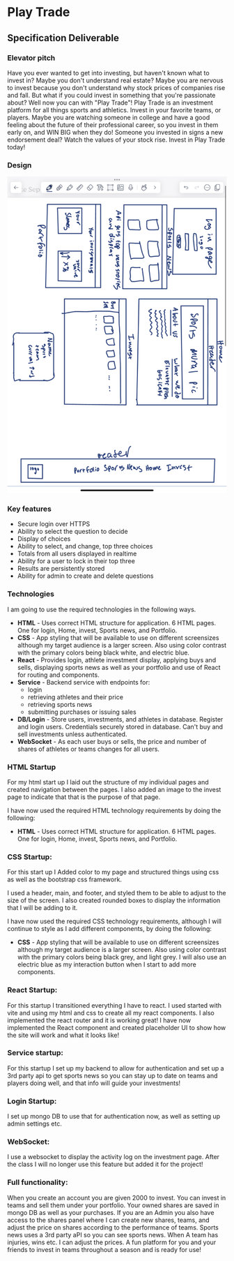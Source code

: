 # Play Trade

## Specification Deliverable

### Elevator pitch

Have you ever wanted to get into investing, but haven't known what to invest in? Maybe you don't understand real estate? Maybe you are nervous to invest because you don't understand why stock prices of companies rise and fall. But what if you could invest in something that you're passionate about? Well now you can with "Play Trade"! Play Trade is an investment platform for all things sports and athletics. Invest in your favorite teams, or players. Maybe you are watching someone in college and have a good feeling about the future of their professional career, so you invest in them early on, and WIN BIG when they do! Someone you invested in signs a new endorsement deal? Watch the values of your stock rise. Invest in Play Trade today!

### Design

![Mock](Design.png)

### Key features

- Secure login over HTTPS
- Ability to select the question to decide
- Display of choices
- Ability to select, and change, top three choices
- Totals from all users displayed in realtime
- Ability for a user to lock in their top three
- Results are persistently stored
- Ability for admin to create and delete questions

### Technologies

I am going to use the required technologies in the following ways.

- **HTML** - Uses correct HTML structure for application. 6 HTML pages. One for login, Home, invest, Sports news, and Portfolio.
- **CSS** - App styling that will be available to use on different screensizes although my target audience is a larger screen. Also using color contrast with the primary colors being black white, and electric blue.
- **React** - Provides login, athlete investment display, applying buys and sells, displaying sports news as well as your portfolio and use of React for routing and components.
- **Service** - Backend service with endpoints for:
  - login
  - retrieving athletes and their price
  - retrieving sports news
  - submitting purchases or issuing sales
- **DB/Login** - Store users, investments, and athletes in database. Register and login users. Credentials securely stored in database. Can't buy and sell investments unless authenticated.
- **WebSocket** - As each user buys or sells, the price and number of shares of athletes or teams changes for all users.

### HTML Startup

For my html start up I laid out the structure of my individual pages and created navigation between the pages. I also added an image to the invest page to indicate that that is the purpose of that page.

I have now used the required HTML technology requirements by doing the following:
- **HTML** - Uses correct HTML structure for application. 6 HTML pages. One for login, Home, invest, Sports news, and Portfolio.

### CSS Startup:

For this start up I Added color to my page and structured things using css as well as the bootstrap css framework.

I used a header, main, and footer, and styled them to be able to adjust to the size of the screen. I also created rounded boxes to display the information that I will be adding to it.

I have now used the required CSS technology requirements, although I will continue to style as I add different components, by doing the following:
- **CSS** - App styling that will be available to use on different screensizes although my target audience is a larger screen. Also using color contrast with the primary colors being black grey, and light grey. I will also use an electric blue as my interaction button when I start to add more components.


### React Startup:

For this startup I transitioned everything I have to react. I used started with vite and using my html and css to create all my react components. I also implemented the react router and it is working great! I have now implemented the React component and created placeholder UI to show how the site will work and what it looks like!

### Service startup:

For this startup I set up my backend to allow for authentication and set up a 3rd party api to get sports news so you can stay up to date on teams and players doing well, and that info will guide your investments!

### Login Startup:

I set up mongo DB to use that for authentication now, as well as setting up admin settings etc.

### WebSocket:

I use a websocket to display the activity log on the investment page. After the class I will no longer use this feature but added it for the project! 

### Full functionality:

When you create an account you are given 2000 to invest. You can invest in teams and sell them under your portfolio. Your owned shares are saved in mongo DB as well as your purchases. If you are an Admin you also have access to the shares panel where I can create new shares, teams, and adjust the price on shares according to the performance of teams. Sports news uses a 3rd party aPI so you can see sports news. When A team has injuries, wins etc. I can adjust the prices. A fun platform for you and your friends to invest in teams throughout a season and is ready for use!